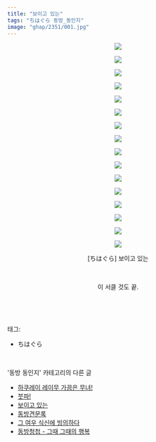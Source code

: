 ```yaml
---
title: "보이고 있는"
tags: "ちはぐら 동방_동인지"
image: "ghap/2351/001.jpg"
---
```

<div class="article">
<p style="text-align: center; clear: none; float: none;"><img src="{{ site.nasurl }}/ghap/2351/001.jpg"/></p>
<p style="text-align: center; clear: none; float: none;"><img src="{{ site.nasurl }}/ghap/2351/002.jpg"/></p>
<p style="text-align: center; clear: none; float: none;"><img src="{{ site.nasurl }}/ghap/2351/003.jpg"/></p>
<p style="text-align: center; clear: none; float: none;"><img src="{{ site.nasurl }}/ghap/2351/004.jpg"/></p>
<p style="text-align: center; clear: none; float: none;"><img src="{{ site.nasurl }}/ghap/2351/005.jpg"/></p>
<p style="text-align: center; clear: none; float: none;"><img src="{{ site.nasurl }}/ghap/2351/006.jpg"/></p>
<p style="text-align: center; clear: none; float: none;"><img src="{{ site.nasurl }}/ghap/2351/007.jpg"/></p>
<p style="text-align: center; clear: none; float: none;"><img src="{{ site.nasurl }}/ghap/2351/008.jpg"/></p>
<p style="text-align: center; clear: none; float: none;"><img src="{{ site.nasurl }}/ghap/2351/009.jpg"/></p>
<p style="text-align: center; clear: none; float: none;"><img src="{{ site.nasurl }}/ghap/2351/010.jpg"/></p>
<p style="text-align: center; clear: none; float: none;"><img src="{{ site.nasurl }}/ghap/2351/011.jpg"/></p>
<p style="text-align: center; clear: none; float: none;"><img src="{{ site.nasurl }}/ghap/2351/012.jpg"/></p>
<p style="text-align: center; clear: none; float: none;"><img src="{{ site.nasurl }}/ghap/2351/013.jpg"/></p>
<p style="text-align: center; clear: none; float: none;"><img src="{{ site.nasurl }}/ghap/2351/014.jpg"/></p>
<p style="text-align: center; clear: none; float: none;"><img src="{{ site.nasurl }}/ghap/2351/015.jpg"/></p>
<p style="text-align: center; clear: none; float: none;"><img src="{{ site.nasurl }}/ghap/2351/016.jpg"/></p>
<p style="text-align: center; clear: none; float: none;">[ちはぐら] 보이고 있는</p>
<p style="text-align: center; clear: none; float: none;"><br/></p>
<p style="text-align: center; clear: none; float: none;">이 서클 것도 끝.</p>
<p><br/></p>
</div><br/>
<div class="tagTrail">
<p>태그: </p>
<ul>
<li>ちはぐら</li>
</ul>
</div><br/>
<div class="another">
<p>'동방 동인지' 카테고리의 다른 글</p>
<ul>
<li><a href="/2016-09-26-ghap_2353">하쿠레이 레이무 가끔은 무녀!</a></li>
<li><a href="/2016-09-26-ghap_2352">붓파!</a></li>
<li><a href="/2016-09-26-ghap_2351">보이고 있는</a></li>
<li><a href="/2016-09-26-ghap_2350">동방견문록</a></li>
<li><a href="/2016-09-25-ghap_2347">그 여우 식신에 빙의하다</a></li>
<li><a href="/2016-09-25-ghap_2346">동방청첩 - 그때 그때의 행복</a></li>
</ul>
</div><br/>
<div class="cb_module cb_fluid">
<div class="cb_wrt cb_profile">
</div><!-- commentList close -->
</div><br/>

